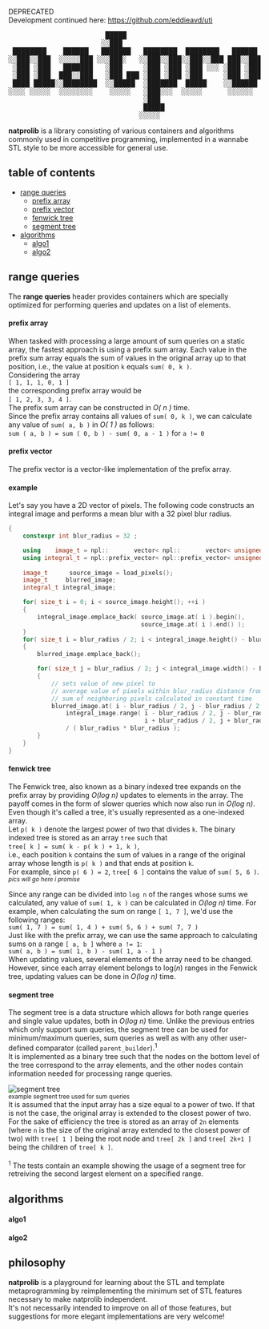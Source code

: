 DEPRECATED  
Development continued here: https://github.com/eddieavd/uti

<pre>
                       █████                                 ████   ███  █████  
                      ░░███                                 ░░███  ░░░  ░░███  
 ████████    ██████   ███████   ████████  ████████   ██████  ░███  ████  ░███████  
░░███░░███  ░░░░░███ ░░░███░   ░░███░░███░░███░░███ ███░░███ ░███ ░░███  ░███░░███  
 ░███ ░███   ███████   ░███     ░███ ░███ ░███ ░░░ ░███ ░███ ░███  ░███  ░███ ░███  
 ░███ ░███  ███░░███   ░███ ███ ░███ ░███ ░███     ░███ ░███ ░███  ░███  ░███ ░███  
 ████ █████░░████████  ░░█████  ░███████  █████    ░░██████  █████ █████ ████████  
░░░░ ░░░░░  ░░░░░░░░    ░░░░░   ░███░░░  ░░░░░      ░░░░░░  ░░░░░ ░░░░░ ░░░░░░░░  
                                ░███  
                                █████  
                               ░░░░░  
</pre>

**natprolib** is a library consisting of various containers and algorithms commonly used in competitive programming, implemented in a wannabe STL style to be more accessible for general use.  



## table of contents

* [range queries](#range_queries)
    * [prefix array](#prefix_array)
    * [prefix vector](#prefix_vector)
    * [fenwick tree](#fenwick_tree)
    * [segment tree](#segment_tree)
* [algorithms](#algorithms)
    * [algo1](#algo1)
    * [algo2](#algo2)


## <a name = "range_queries"></a> range queries<br/>

The **range queries** header provides containers which are specially optimized for performing queries and updates on a list of elements.  

#### <a name = "prefix_array"></a> prefix array<br/>

When tasked with processing a large amount of sum queries on a static array, the fastest approach is using a prefix sum array. 
Each value in the prefix sum array equals the sum of values in the original array up to that position, i.e., the value at position ```k``` equals ```sum( 0, k )```.  
Considering the array  
```[ 1, 1, 1, 0, 1 ]```  
the corresponding prefix array would be  
```[ 1, 2, 3, 3, 4 ]```.  
The prefix sum array can be constructed in _O( n )_ time.  
Since the prefix array contains all values of ```sum( 0, k )```, we can calculate any value of ```sum( a, b )``` in _O( 1 )_ as follows:  
```sum ( a, b ) = sum ( 0, b ) - sum( 0, a - 1 )``` for ```a != 0```  


#### <a name = "prefix_vector"></a> prefix vector<br/>

The prefix vector is a vector-like implementation of the prefix array.

#### example

Let's say you have a 2D vector of pixels. The following code constructs an integral image and performs a mean blur with a 32 pixel blur radius.

```c++
{
    constexpr int blur_radius = 32 ;

    using    image_t = npl::       vector< npl::       vector< unsigned char > > ;
    using integral_t = npl::prefix_vector< npl::prefix_vector< unsigned long > > ;
    
    image_t      source_image = load_pixels();
    image_t     blurred_image;
    integral_t integral_image;

    for( size_t i = 0; i < source_image.height(); ++i )
    {
        integral_image.emplace_back( source_image.at( i ).begin(),
                                     source_image.at( i ).end() );
    }
    for( size_t i = blur_radius / 2; i < integral_image.height() - blur_radius / 2; ++i )
    {
        blurred_image.emplace_back();

        for( size_t j = blur_radius / 2; j < integral_image.width() - blur_radius / 2; ++i )
        {
            // sets value of new pixel to
            // average value of pixels within blur_radius distance from current pixel
            // sum of neighboring pixels calculated in constant time
            blurred_image.at( i - blur_radius / 2, j - blur_radius / 2 ) =
                integral_image.range( i - blur_radius / 2, j - blur_radius / 2,
                                      i + blur_radius / 2, j + blur_radius / 2 )
                / ( blur_radius * blur_radius );
        }
    }
}
```

#### <a name = "fenwick_tree"></a> fenwick tree<br/>

The Fenwick tree, also known as a binary indexed tree expands on the prefix array by providing _O(log n)_ updates to elements in the array. The payoff comes in the form of slower queries which now also run in _O(log n)_. Even though it's called a tree, it's usually represented as a one-indexed array.  
Let ```p( k )``` denote the largest power of two that divides ```k```. The binary indexed tree is stored as an array ```tree``` such that  
```tree[ k ] = sum( k - p( k ) + 1, k )```,  
i.e., each position ```k``` contains the sum of values in a range of the original array whose length is ```p( k )``` and that ends at position ```k```.  
For example, since ```p( 6 ) = 2```, ```tree[ 6 ]``` contains the value of ```sum( 5, 6 )```.  
_<sub>pics will go here i promise</sub>_  
  
Since any range can be divided into ```log n``` of the ranges whose sums we calculated, any value of ```sum( 1, k )``` can be calculated in _O(log n)_ time.
For example, when calculating the sum on range ```[ 1, 7 ]```, we'd use the following ranges:  
```sum( 1, 7 ) = sum( 1, 4 ) + sum( 5, 6 ) + sum( 7, 7 )```  
Just like with the prefix array, we can use the same approach to calculating sums on a range ```[ a, b ]``` where ```a != 1```:  
```sum( a, b ) = sum( 1, b ) - sum( 1, a - 1 )```  
When updating values, several elements of the array need to be changed. However, since each array element belongs to log(_n_) ranges in the Fenwick tree, updating values can be done in _O(log n)_ time.  

#### <a name = "segment_tree"></a> segment tree<br/>

The segment tree is a data structure which allows for both range queries and single value updates, both in _O(log n)_ time. 
Unlike the previous entries which only support sum queries, the segment tree can be used for minimum/maximum queries, sum queries as well as with any other user-defined comparator (called ```parent_builder```).<sup>1</sup>  
It is implemented as a binary tree such that the nodes on the bottom level of the tree correspond to the array elements, and the other nodes contain information needed for processing range queries.  
  
![segment tree](https://github.com/eddieavd/img/blob/main/segtree.png)  
<sup>example segment tree used for sum queries</sup>  
It is assumed that the input array has a size equal to a power of two. If that is not the case, the original array is extended to the closest power of two. 
For the sake of efficiency the tree is stored as an array of ```2n``` elements (where ```n``` is the size of the original array extended to the closest power of two) with ```tree[ 1 ]``` being the root node and ```tree[ 2k ]``` and ```tree[ 2k+1 ]``` being the children of ```tree[ k ]```.    
<br/><sup>1</sup> The tests contain an example showing the usage of a segment tree for retreiving the second largest element on a specified range.  

## <a name = "algorithms"></a> algorithms<br/>

#### <a name = "algo1"></a> algo1<br/>
#### <a name = "algo2"></a> algo2<br/>

## philosophy

**natprolib** is a playground for learning about the STL and template metaprogramming by reimplementing the minimum set of STL features necessary to make natprolib independent.  
It's not necessarily intended to improve on all of those features, but suggestions for more elegant implementations are very welcome!

